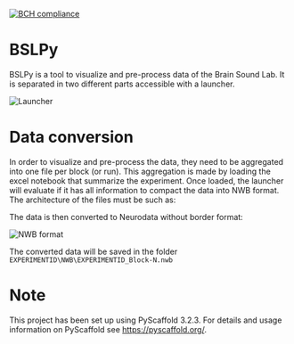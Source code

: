 [![BCH compliance](https://bettercodehub.com/edge/badge/Rechenmann-Data-EIRL/BSLPy?branch=master)](https://bettercodehub.com/)

BSLPy
==========

BSLPy is a tool to visualize and pre-process data of the Brain Sound Lab. It is separated in two different parts accessible with a launcher.

![Launcher](res/Documentation/convert_data_gui.png "Launcher")


Data conversion
===============

In order to visualize and pre-process the data, they need to be aggregated into one file per block (or run). This aggregation is made by loading the excel notebook that summarize the experiment. Once loaded, the launcher will evaluate if it has all information to compact the data into NWB format.
The architecture of the files must be such as:


The data is then converted to Neurodata without border format:

![NWB format](https://www.nwb.org/wp-content/uploads/2020/02/nwb_datatypes_overview-1024x491.png "Neurodata without border explanation")

The converted data will be saved in the folder ```EXPERIMENTID\NWB\EXPERIMENTID_Block-N.nwb```

Note
====

This project has been set up using PyScaffold 3.2.3. For details and usage
information on PyScaffold see https://pyscaffold.org/.

